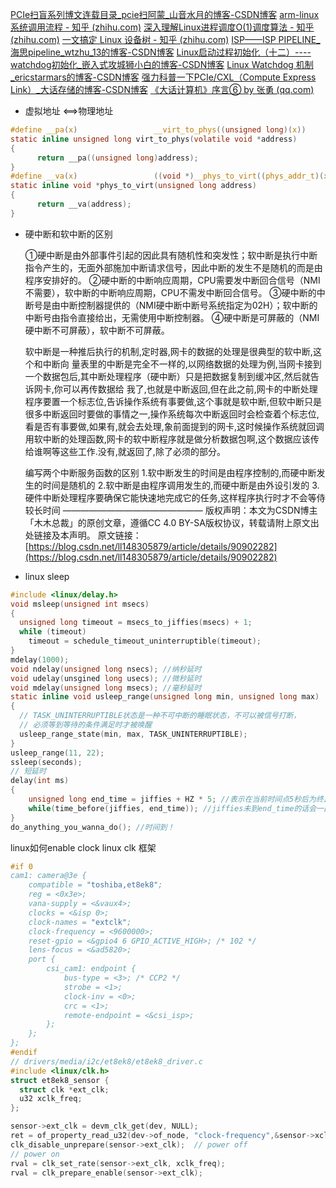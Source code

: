 
[PCIe扫盲系列博文连载目录_pcie扫阿蒙_山音水月的博客-CSDN博客](https://blog.csdn.net/linbian1168/article/details/87304193)
[arm-linux 系统调用流程 - 知乎 (zhihu.com)](https://zhuanlan.zhihu.com/p/363290974)
[深入理解Linux进程调度O(1)调度算法 - 知乎 (zhihu.com)](https://zhuanlan.zhihu.com/p/464176766)
[一文搞定 Linux 设备树 - 知乎 (zhihu.com)](https://zhuanlan.zhihu.com/p/425420889)
[ISP——ISP PIPELINE_海思pipeline_wtzhu_13的博客-CSDN博客](https://blog.csdn.net/wtzhu_13/article/details/118255864)
[Linux启动过程初始化（十二）----watchdog初始化_嵌入式攻城狮小白的博客-CSDN博客](https://blog.csdn.net/qq_40788950/article/details/84845749)
[Linux Watchdog 机制_ericstarmars的博客-CSDN博客](https://blog.csdn.net/ericstarmars/article/details/81750919)
[强力科普一下PCIe/CXL（Compute Express Link）_大话存储的博客-CSDN博客](https://blog.csdn.net/TV8MbnO2Y2RfU/article/details/106184058)
[《大话计算机》序言⑥ by 张勇 (qq.com)](https://mp.weixin.qq.com/s?__biz=MzAwNzU3NzQ0MA%3D%3D&chksm=809b04b3b7ec8da573db1580f069e132d5e21d09248be63042b27710343eabc5e015bb31a765&idx=1&mid=2652090044&scene=21&sn=4f4dcfedceb7cb76df174a5d7826fd9f#wechat_redirect)



- 虚拟地址 <==>物理地址

```C
#define __pa(x)                 __virt_to_phys((unsigned long)(x))
static inline unsigned long virt_to_phys(volatile void *address)
{
      return __pa((unsigned long)address);
}
#define __va(x)                 ((void *)__phys_to_virt((phys_addr_t)(x)))
static inline void *phys_to_virt(unsigned long address)
{
      return __va(address);
}
```

-   硬中断和软中断的区别
    
    ①硬中断是由外部事件引起的因此具有随机性和突发性；软中断是执行中断指令产生的，无面外部施加中断请求信号，因此中断的发生不是随机的而是由程序安排好的。 ②硬中断的中断响应周期，CPU需要发中断回合信号（NMI不需要），软中断的中断响应周期，CPU不需发中断回合信号。 ③硬中断的中断号是由中断控制器提供的（NMI硬中断中断号系统指定为02H）；软中断的中断号由指令直接给出，无需使用中断控制器。 ④硬中断是可屏蔽的（NMI硬中断不可屏蔽），软中断不可屏蔽。
    
    软中断是一种推后执行的机制,定时器,网卡的数据的处理是很典型的软中断,这个和中断向 量表里的中断是完全不一样的,以网络数据的处理为例,当网卡接到一个数据包后,其中断处理程序（硬中断）只是把数据复制到缓冲区,然后就告诉网卡,你可以再传数据给 我了,也就是中断返回,但在此之前,网卡的中断处理程序要置一个标志位,告诉操作系统有事要做,这个事就是软中断,但软中断只是很多中断返回时要做的事情之一,操作系统每次中断返回时会检查着个标志位,看是否有事要做,如果有,就会去处理,象前面提到的网卡,这时候操作系统就回调用软中断的处理函数,网卡的软中断程序就是做分析数据包啊,这个数据应该传给谁啊等这些工作.没有,就返回了,除了必须的部分。
    
    编写两个中断服务函数的区别 1.软中断发生的时间是由程序控制的,而硬中断发生的时间是随机的 2.软中断是由程序调用发生的,而硬中断是由外设引发的 3.硬件中断处理程序要确保它能快速地完成它的任务,这样程序执行时才不会等侍较长时间 ———————————————— 版权声明：本文为CSDN博主「木木总裁」的原创文章，遵循CC 4.0 BY-SA版权协议，转载请附上原文出处链接及本声明。 原文链接：[https://blog.csdn.net/ll148305879/article/details/90902282](https://blog.csdn.net/ll148305879/article/details/90902282)


-   linux sleep
```C
#include <linux/delay.h>
void msleep(unsigned int msecs)
{
  unsigned long timeout = msecs_to_jiffies(msecs) + 1;
  while (timeout)
    timeout = schedule_timeout_uninterruptible(timeout);
}
mdelay(1000);
void ndelay(unsigned long nsecs); //纳秒延时
void udelay(unsgined long usecs); //微秒延时
void mdelay(unsigned long msecs); //毫秒延时
static inline void usleep_range(unsigned long min, unsigned long max)
{
  // TASK_UNINTERRUPTIBLE状态是一种不可中断的睡眠状态，不可以被信号打断，
  // 必须等到等待的条件满足时才被唤醒
  usleep_range_state(min, max, TASK_UNINTERRUPTIBLE);
}
usleep_range(11, 22);
ssleep(seconds);
// 短延时
delay(int ms)
{
    unsigned long end_time = jiffies + HZ * 5; //表示在当前时间点5秒后为终止时间点。
    while(time_before(jiffies, end_time)); //jiffies未到end_time的话会一直在这个循环中打转。time_before()函数位于jiffies.h中。
}
do_anything_you_wanna_do(); //时间到！
```

linux如何enable clock linux clk 框架

```C
#if 0
cam1: camera@3e {
    compatible = "toshiba,et8ek8";
    reg = <0x3e>;
    vana-supply = <&vaux4>;
    clocks = <&isp 0>;
    clock-names = "extclk";
    clock-frequency = <9600000>;
    reset-gpio = <&gpio4 6 GPIO_ACTIVE_HIGH>; /* 102 */
    lens-focus = <&ad5820>;
    port {
        csi_cam1: endpoint {
            bus-type = <3>; /* CCP2 */
            strobe = <1>;
            clock-inv = <0>;
            crc = <1>;
            remote-endpoint = <&csi_isp>;
        };
    };
};
#endif
// drivers/media/i2c/et8ek8/et8ek8_driver.c
#include <linux/clk.h>
struct et8ek8_sensor {
  struct clk *ext_clk;
  u32 xclk_freq;
};

sensor->ext_clk = devm_clk_get(dev, NULL); 
ret = of_property_read_u32(dev->of_node, "clock-frequency",&sensor->xclk_freq);
clk_disable_unprepare(sensor->ext_clk);  // power off
// power on
rval = clk_set_rate(sensor->ext_clk, xclk_freq);
rval = clk_prepare_enable(sensor->ext_clk);
```